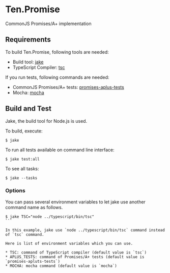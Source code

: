 Ten.Promise
==============================

CommonJS Promises/A+ implementation

Requirements
------------------------------

To build Ten.Promise, following tools are needed:

* Build tool: [jake](https://npmjs.org/package/jake)
* TypeScript Compiler: [tsc](http://www.typescriptlang.org/#Download)

If you run tests, following commands are needed:

* CommonJS Promises/A+ tests: [promises-aplus-tests](https://npmjs.org/package/promises-aplus-tests)
* Mocha: [mocha](http://visionmedia.github.com/mocha/)

Build and Test
------------------------------

Jake, the build tool for Node.js is used.

To build, execute:

````
$ jake
````

To run all tests available on command line interface:

````
$ jake test:all
````

To see all tasks:

````
$ jake --tasks
````

### Options

You can pass several environment variables to let jake use another command name as follows.

````
$ jake TSC="node ../typescript/bin/tsc"
```

In this example, jake use `node ../typescript/bin/tsc` command instead of `tsc` command.

Here is list of environment variables which you can use.

* TSC: command of TypeScript compiler (default value is `tsc`)
* APLUS_TESTS: command of Promises/A+ tests (default value is `promises-apluts-tests`)
* MOCHA: mocha command (default value is `mocha`)

